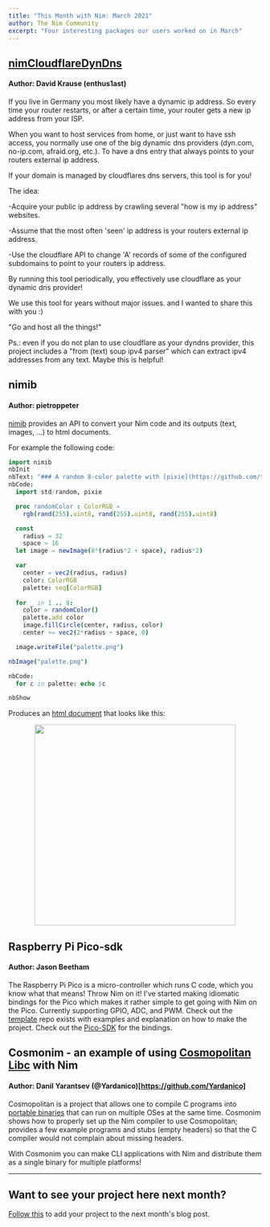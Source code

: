```yaml
---
title: "This Month with Nim: March 2021"
author: The Nim Community
excerpt: "Four interesting packages our users worked on in March"
---
```



## [nimCloudflareDynDns](https://github.com/enthus1ast/nimCloudflareDynDns)

#### Author: David Krause (enthus1ast)
If you live in Germany you most likely have a dynamic ip address. So every time your router restarts, or after a certain time, your router gets a new ip address from your ISP.

When you want to host services from home, or just want to have ssh access, you normally use one of the big dynamic dns providers (dyn.com, no-ip.com, afraid.org, etc.).
To have a dns entry that always points to your routers external ip address.

If your domain is managed by cloudflares dns servers, this tool is for you!

The idea:

-Acquire your public ip address by crawling several "how is my ip address" websites.

-Assume that the most often 'seen' ip address is your routers external ip address.

-Use the cloudflare API to change 'A' records of some of the configured subdomains to point to your routers ip address.

By running this tool periodically, you effectively use
cloudflare as your dynamic dns provider!

We use this tool for years without major issues.
and I wanted to share this with you :)

"Go and host all the things!"

Ps.: even if you do not plan to use cloudflare as your dyndns provider, this project includes a "from (text) soup ipv4 parser" which can extract ipv4 addresses from any text.
Maybe this is helpful!

## nimib

#### Author: pietroppeter

[nimib](https://github.com/pietroppeter/nimib) provides an API to convert your Nim code and its outputs (text, images, ...) to html documents.

For example the following code:
```nim
import nimib
nbInit
nbText: "### A random 8-color palette with [pixie](https://github.com/treeform/pixie)"
nbCode:
  import std/random, pixie

  proc randomColor : ColorRGB =
    rgb(rand(255).uint8, rand(255).uint8, rand(255).uint8)

  const
    radius = 32
    space = 16
  let image = newImage(8*(radius*2 + space), radius*2)

  var
    center = vec2(radius, radius)
    color: ColorRGB
    palette: seq[ColorRGB]
  
  for _ in 1 .. 8:
    color = randomColor()
    palette.add color
    image.fillCircle(center, radius, color)
    center += vec2(2*radius + space, 0)

  image.writeFile("palette.png")

nbImage("palette.png")

nbCode:
  for c in palette: echo $c

nbShow
```
Produces an [html document](https://pietroppeter.github.io/nblog/drafts/random_palette.html) that looks like this:
<p style="text-align: center;">
  <img width="auto" height="400" src="{{ site.baseurl }}/assets/thismonthwithnim/2021-04/nimib.png">
</p>

## Raspberry Pi Pico-sdk

#### Author: Jason Beetham

The Raspberry Pi Pico is a micro-controller which runs C code, which you know what that means!
Throw Nim on it!
I've started making idiomatic bindings for the Pico which makes it rather simple to get going with Nim on the Pico.
Currently supporting GPIO, ADC, and PWM.
Check out the [template](https://github.com/beef331/picotemplate) repo exists with examples and explanation on how to make the project.
Check out the [Pico-SDK](https://github.com/beef331/picostdlib) for the bindings.

## Cosmonim - an example of using [Cosmopolitan Libc](https://justine.lol/cosmopolitan/index.html) with Nim

#### Author: Danil Yarantsev (@Yardanico)[https://github.com/Yardanico]

Cosmopolitan is a project that allows one to compile C programs into [portable binaries](https://justine.lol/ape.html) that can run on multiple OSes at the same time.
Cosmonim shows how to properly set up the Nim compiler to use Cosmopolitan; provides a few example programs and stubs (empty headers) so that the C compiler would not complain about missing headers.

With Cosmonim you can make CLI applications with Nim and distribute them as a single binary for multiple platforms!

----

## Want to see your project here next month?

[Follow this](https://github.com/beef331/website) to add your project to the next month's blog post.
